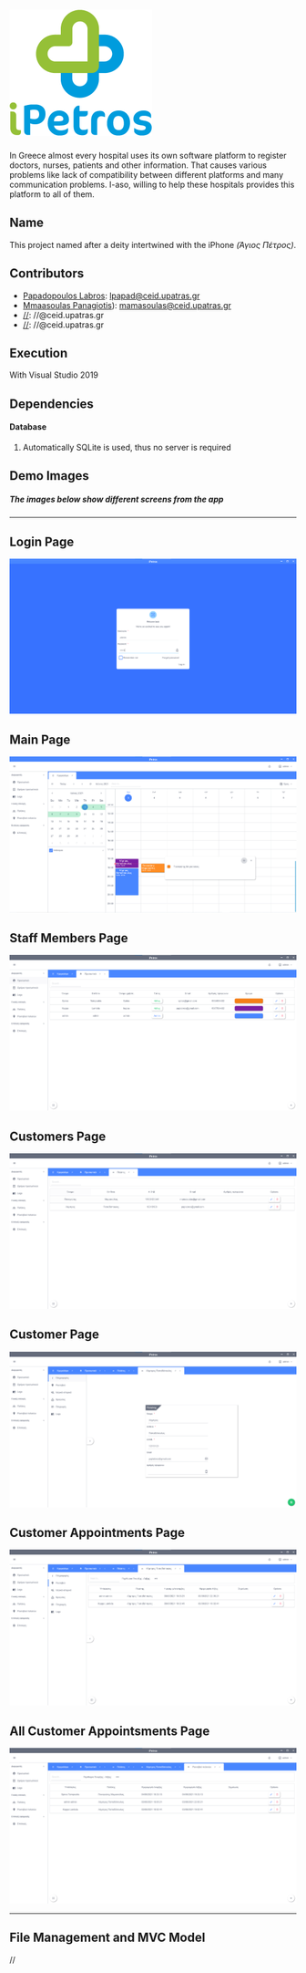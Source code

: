 # ![# iPetros](img/iPetros.png "iPetros Logo")
In Greece almost every hospital uses its own software platform to register doctors, nurses, patients and other information. That causes various problems like lack of compatibility between different platforms and many communication problems. I-aso, willing to help these hospitals provides this platform to all of them.

## Name
This project named after a deity intertwined with the iPhone *(Άγιος Πέτρος)*.

## Contributors
* [Papadopoulos Labros](https://github.com/PapLabros): lpapad@ceid.upatras.gr
* [Mmaasoulas Panagiotis](https://github.com/PanagiotisMamasoulas)): mamasoulas@ceid.upatras.gr
* [//](https://github.com/): //@ceid.upatras.gr
* [//](https://github.com/): //@ceid.upatras.gr

## Execution
With Visual Studio 2019

## Dependencies
#### Database
1. Automatically SQLite is used, thus no server is required 

## Demo Images
##### The images below show different screens from the app
***
## Login Page
![# Login Page](img/loginpage.png "Login Page")
## Main Page
![# Main Page](img/mainpage.png "Main Page")
## Staff Members Page
![# Staff Members Page](img/staffmemberspage.png "Staff Members Page")
## Customers Page
![# Customers Page](img/customerspage.png "Customers Page")
## Customer Page
![# Customer Page](img/customerpage.png "Customer Page")
## Customer Appointments Page
![# Customer Appointments Page](img/customerappointmentspage.png "Customer Appointments Page")
## All Customer Appointsments Page
![# All Customer Appointsments Page](img/allcustomerappointsmentspage.png "All Customer Appointsments Page")
***

## File Management and MVC Model
//